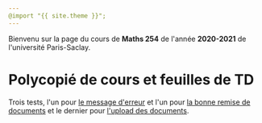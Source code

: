 ```yaml
---
@import "{{ site.theme }}";
---
```


Bienvenu sur la page du cours de **Maths 254** de l'année **2020-2021** de l'université Paris-Saclay.

# Polycopié de cours et feuilles de TD

Trois tests, l'un pour <a href="https://kevindestagnol.github.io/maths254.github.io/erreur">le message d'erreur</a> et l'un pour <a href="https://kevindestagnol.github.io/maths254.github.io/succes">la bonne remise de documents</a> et le dernier pour <a href="https://kevindestagnol.github.io/maths254.github.io/upload">l'upload des documents</a>.
 
